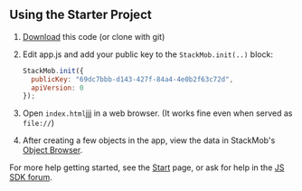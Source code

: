 ## Using the Starter Project

1. [Download](archive/master.zip) this code (or clone with git)
2. Edit app.js and add your public key to the `StackMob.init(..)` block:

    ```js
    StackMob.init({
      publicKey: "69dc7bbb-d143-427f-84a4-4e0b2f63c72d",
      apiVersion: 0
    });
    ```

3. Open `index.html`jjj in a web browser. (It works fine even when
   served as `file://`)
4. After creating a few objects in the app, view the data in StackMob's
[Object Browser](https://dashboard.stackmob.com/data/browser).

For more help getting started, see the
[Start](https://developer.stackmob.com/start)
page, or ask for help in the [JS SDK
forum](http://support.stackmob.com/forums/22281771-JavaScript-Questions).
